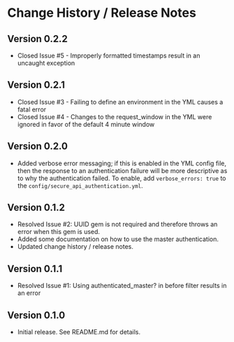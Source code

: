 # Change History / Release Notes

## Version 0.2.2
* Closed Issue #5 - Improperly formatted timestamps result in an uncaught exception

## Version 0.2.1

* Closed Issue #3 - Failing to define an environment in the YML causes a fatal error
* Closed Issue #4 - Changes to the request_window in the YML were ignored in favor of the default 4 minute window

## Version 0.2.0

* Added verbose error messaging; if this is enabled in the YML config file, then the response to an authentication failure will be more descriptive as to why the authentication failed. To enable, add `verbose_errors: true` to the `config/secure_api_authentication.yml`.

## Version 0.1.2

* Resolved Issue #2: UUID gem is not required and therefore throws an error when this gem is used.
* Added some documentation on how to use the master authentication.
* Updated change history / release notes.

## Version 0.1.1

* Resolved Issue #1: Using authenticated_master? in before filter results in an error

## Version 0.1.0

* Initial release. See README.md for details.